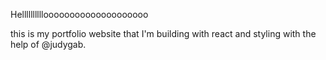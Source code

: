 Helllllllllloooooooooooooooooooo

this is my portfolio website that I'm building with react and styling with the help of @judygab.


